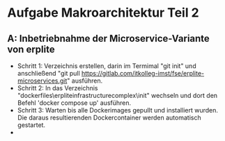 # Aufgabe Makroarchitektur Teil 2

## A: Inbetriebnahme der Microservice-Variante von erplite

- Schritt 1: Verzeichnis erstellen, darin im Termimal "git init" und anschließend "git pull https://gitlab.com/itkolleg-imst/fse/erplite-microservices.git" ausführen.
- Schritt 2: In das Verzeichnis "dockerfiles\erpliteinfrastructurecomplex\init" wechseln und dort den Befehl 'docker compose up' ausführen.
- Schritt 3: Warten bis alle Dockerimages gepullt und installiert wurden. Die daraus resultierenden Dockercontainer werden automatisch gestartet.
- 